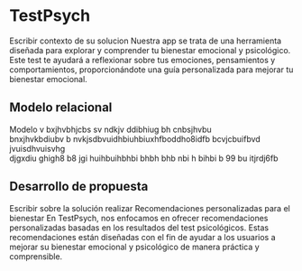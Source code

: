 # TestPsych
Escribir contexto de su solucion
Nuestra app se trata de una herramienta diseñada para explorar y comprender tu bienestar emocional y psicológico. Este test te ayudará a reflexionar sobre tus emociones, pensamientos y comportamientos,
proporcionándote una guía personalizada para mejorar tu bienestar emocional.
## Modelo relacional
 Modelo v bxjhvbhjcbs sv
  ndkjv  ddibhiug bh
  cnbsjhvbu  
  bnxjhvkbdiubv b 
  nvkjsdbvuidhbiuhbiuxhfboddho8idfb
  bcvjcbuifbvd 
  jvuisdhvuisvhg  
  djgxdiu ghigh8 b8
  jgi huihbuihbhbi bhbh  bhb
  nbi h bihbi b 
   99 bu itjrdj6fb
   
## Desarrollo de propuesta
Escribir sobre la solución realizar
Recomendaciones personalizadas para el bienestar
En TestPsych, nos enfocamos en ofrecer recomendaciones personalizadas basadas en los resultados del test psicológicos. Estas recomendaciones están diseñadas con el fin de ayudar a los usuarios a mejorar
su bienestar emocional y psicológico de manera práctica y comprensible.
